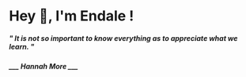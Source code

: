 <h1 title="head"> Hey 👋, I'm Endale !</h1>

**<h5><i>" It is not so important to know everything as to appreciate what we learn. "</i></h5>**

*<b>___ Hannah More ___</b>*
